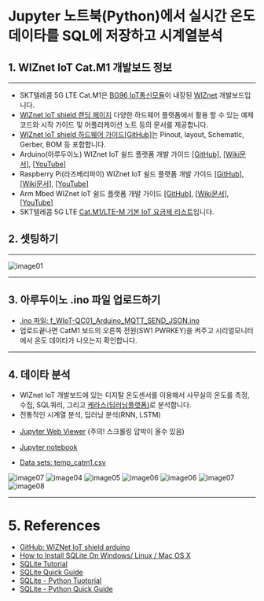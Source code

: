 # Jupyter 노트북(Python)에서 실시간 온도 데이타를 SQL에 저장하고 시계열분석

## 1. WIZnet IoT Cat.M1 개발보드 정보

***

* SKT텔레콤 5G LTE Cat.M1은 [BG96 IoT통신모듈](https://www.sktiot.com/iot/introduction/network/networkCatM1Main5)이 내장된 [WIZnet](https://www.wiznet.io/ko/) 개발보드입니다.
* [WIZnet IoT shield 랜딩 페이지](https://github.com/Wiznet/wiznet-iot-shield-kr) 다양한 하드웨어 플랫폼에서 활용 할 수 있는 예제 코드와 시작 가이드 및 어플리케이션 노트 등의 문서를 제공합니다.
* [WIZnet IoT shield 하드웨어 가이드[GitHub]](https://github.com/Wiznet/wiznet-iot-shield-kr)는 Pinout, layout, Schematic, Gerber, BOM 등 포함합니다.
* Arduino(아루두이노) WIZnet IoT 쉴드 플랫폼 개발 가이드 [[GitHub]](https://github.com/Wiznet/wiznet-iot-shield-arduino-kr), [[Wiki문서]](https://github.com/Wiznet/wiznet-iot-shield-arduino-kr/wiki), [[YouTube]](https://youtu.be/BCkNTRGBWxE)
* Raspberry Pi(라즈베리파이) WIZnet IoT 쉴드 플랫폼 개발 가이드 [[GitHub]](https://github.com/Wiznet/wiznet-iot-shield-raspberrypi-kr), [[Wiki문서]](https://github.com/Wiznet/wiznet-iot-shield-raspberrypi-kr/wiki), [[YouTube]](https://youtu.be/yERjOIvN7sE)
* Arm Mbed WIZnet IoT 쉴드 플랫폼 개발 가이드 [[GitHub]](https://github.com/Wiznet/wiznet-iot-shield-mbed-kr), [[Wiki문서]](https://github.com/Wiznet/wiznet-iot-shield-mbed-kr/wiki), [[YouTube]](https://youtu.be/bsrNez7uaf8)
* SKT텔레콤 5G LTE [Cat.M1/LTE-M 기본 IoT 요금제 리스트](https://www.sktiot.com/iot/introduction/paymentSystem/paymentSystemCatM1)입니다. 

## 2. 셋팅하기

***

![image01](https://raw.githubusercontent.com/leehaesung/SQLite3_with_LTE_CatM1/master/01_Images/01_Setting.png)

***

## 3. 아루두이노 .ino 파일 업로드하기

- [.ino 파일: f_WIoT-QC01_Arduino_MQTT_SEND_JSON.ino ](https://github.com/leehaesung/SQLite3_with_LTE_CatM1/raw/master/02_Codes/f_WIoT-QC01_Arduino_MQTT_SEND_JSON.ino)
- 업로드끝나면 CatM1 보드의 오른쪽 전원(SW1 PWRKEY)을 켜주고 시리얼모니터에서 온도 데이타가 나오는지 확인합니다.

***

## 4. 데이타 분석
* WIZnet IoT 개발보드에 있는 디지탈 온도센서를 이용해서 사무실의 온도를 측정, 수집, SQL쿼리, 그리고 [케라스(딥러닝플랫폼)](https://keras.io/)로 분석합니다. 
* 전통적인 시계열 분석, 딥러닝 분석(RNN, LSTM)

- [Jupyter Web Viewer](https://nbviewer.jupyter.org/github/leehaesung/SQLite3_with_LTE_CatM1/blob/master/02_Codes/SQLite3_with_LTE_CatM1_Temp_Sensor_MQTT_VER_0.4.ipynb)  (주의! 스크롤링 압박이 올수 있음)
- [Jupyter notebook](https://github.com/leehaesung/SQLite3_with_LTE_CatM1/blob/master/02_Codes/SQLite3_with_LTE_CatM1_Temp_Sensor_MQTT_VER_0.4.ipynb)

- [Data sets: temp_catm1.csv](https://github.com/leehaesung/SQLite3_with_LTE_CatM1/raw/master/03_DataSets/temp_catm1.csv)

![image07](https://raw.githubusercontent.com/leehaesung/SQLite3_with_LTE_CatM1/master/01_Images/Figure_5.png)
![image04](https://raw.githubusercontent.com/leehaesung/SQLite3_with_LTE_CatM1/master/01_Images/Figure_2.png)
![image05](https://raw.githubusercontent.com/leehaesung/SQLite3_with_LTE_CatM1/master/01_Images/Figure_3.png)
![image06](https://raw.githubusercontent.com/leehaesung/SQLite3_with_LTE_CatM1/master/01_Images/Figure_4.png)
![image06](https://raw.githubusercontent.com/leehaesung/SQLite3_with_LTE_CatM1/master/01_Images/Figure_6.png)
![image07](https://raw.githubusercontent.com/leehaesung/SQLite3_with_LTE_CatM1/master/01_Images/Figure_1.png)
![image08](https://raw.githubusercontent.com/leehaesung/SQLite3_with_LTE_CatM1/master/01_Images/Figure_7.png)

***

# 5. References
- [GitHub: WIZNet IoT shield arduino](https://github.com/Wiznet/wiznet-iot-shield-arduino-kr)
- [How to Install SQLite On Windows/ Linux / Mac OS X](http://www.codebind.com/sqlite/how-to-install-sqlite-on/)
- [SQLite Tutorial](https://www.tutorialspoint.com/sqlite/)
- [SQLite Quick Guide](https://www.tutorialspoint.com/sqlite/sqlite_quick_guide.htm)
- [SQLite - Python Tuotorial](https://www.tutorialspoint.com/sqlite/sqlite_python.htm)
- [SQLite - Python Quick Guide](https://github.com/leehaesung/SQLite-Python_Quick_Guide)
